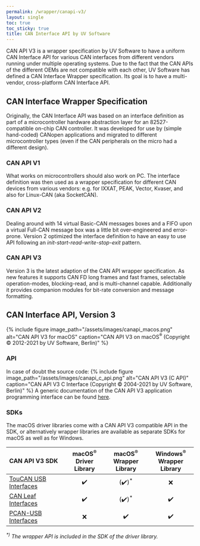 ```yaml
---
permalink: /wrapper/canapi-v3/
layout: single
toc: true
toc_sticky: true
title: CAN Interface API by UV Software
---
```

CAN&nbsp;API&nbsp;V3 is a wrapper specification by UV&nbsp;Software to have a uniform CAN Interface API for various CAN interfaces from different vendors running under multiple operating systems.
Due to the fact that the CAN APIs of the different OEMs are not compatible with each other, UV&nbsp;Software has defined a CAN Interface Wrapper specification.
Its goal is to have a multi-vendor, cross-platform CAN Interface API.

## CAN Interface Wrapper Specification

Originally, the CAN Interface API was based on an interface definition as part of a microcontroller hardware abstraction layer for an 82527-compatible on-chip CAN controller.
It was developed for use by (simple hand-coded) CANopen applications and migrated to different microcontroller types (even if the CAN peripherals on the micro had a different design).

### CAN API V1

What works on microcontrollers should also work on PC.
The interface definition was then used as a wrapper specification for different CAN devices from various vendors: e.g. for IXXAT, PEAK, Vector, Kvaser, and also for Linux-CAN (aka SocketCAN).

### CAN API V2

Dealing around with 14 virtual Basic-CAN messages boxes and a FIFO upon a virtual Full-CAN message box was a little bit over-engineered and error-prone.
Version 2 optimized the interface definition to have an easy to use API following an _init-start-read-write-stop-exit_ pattern.

### CAN API V3

Version 3 is the latest adaption of the CAN API wrapper specification.
As new features it supports CAN FD long frames and fast frames, selectable operation-modes, blocking-read, and is multi-channel capable.
Additionally it provides companion modules for bit-rate conversion and message formatting.

## CAN Interface API, Version 3

{% include figure image_path="/assets/images/canapi_macos.png" alt="CAN API V3 for macOS" caption="CAN API V3 on macOS<sup>&reg;</sup> (Copyright &copy; 2012-2021 by UV Software, Berlin)" %}

### API

In case of doubt the source code:
{% include figure image_path="/assets/images/canapi_c_api.png" alt="CAN API V3 (C API)" caption="CAN API V3 C Interface (Copyright &copy; 2004-2021 by UV Software, Berlin)" %}
A generic documentation of the CAN API V3 application programming interface can be found [here](https://uv-software.github.io/CANAPI-Docs). 


### SDKs

The macOS driver libraries come with a CAN&nbsp;API&nbsp;V3 compatible API in the SDK,
or alternatively wrapper libraries are available as separate SDKs for macOS as well as for Windows.

| CAN&nbsp;API&nbsp;V3 SDK | macOS<sup>&reg;</sup><br/>Driver Library | macOS<sup>&reg;</sup><br/>Wrapper Library | Windows<sup>&reg;</sup><br/>Wrapper Library |
|:-------------- |:--------------------:|:---------------------:|:-----------------------:|
| [TouCAN USB Interfaces](/wrapper/RusokuCAN/) | :heavy_check_mark: | (:heavy_check_mark:)<sup>*</sup> | :x: |
| [CAN Leaf Interfaces](/wrapper/KvaserCAN/) | :heavy_check_mark: | (:heavy_check_mark:)<sup>*</sup> | :heavy_check_mark: |
| [PCAN-USB Interfaces](/wrapper/PCANBasic/) | :x: | :heavy_check_mark: | :heavy_check_mark: |

_<sup>*)</sup> The wrapper API is included in the SDK of the driver library._
